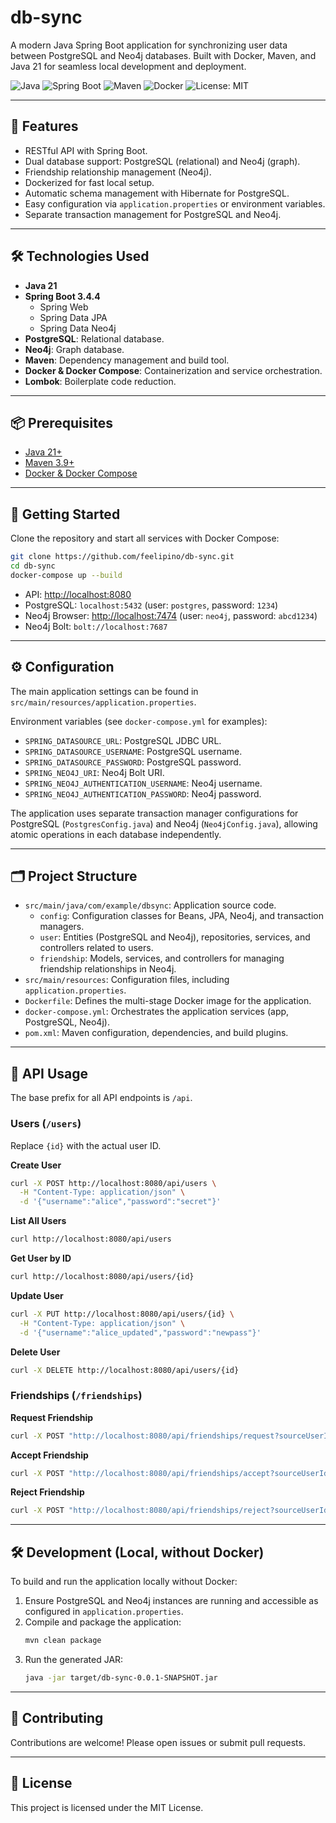 # db-sync

A modern Java Spring Boot application for synchronizing user data between PostgreSQL and Neo4j databases. Built with Docker, Maven, and Java 21 for seamless local development and deployment.

![Java](https://img.shields.io/badge/Java-21-blue)
![Spring Boot](https://img.shields.io/badge/Spring%20Boot-3.4.4-brightgreen)
![Maven](https://img.shields.io/badge/Maven-managed-red)
![Docker](https://img.shields.io/badge/Docker-Ready-blue)
![License: MIT](https://img.shields.io/badge/License-MIT-yellow.svg)

---

## 🚀 Features

-   RESTful API with Spring Boot.
-   Dual database support: PostgreSQL (relational) and Neo4j (graph).
-   Friendship relationship management (Neo4j).
-   Dockerized for fast local setup.
-   Automatic schema management with Hibernate for PostgreSQL.
-   Easy configuration via `application.properties` or environment variables.
-   Separate transaction management for PostgreSQL and Neo4j.

---

## 🛠️ Technologies Used

-   **Java 21**
-   **Spring Boot 3.4.4**
    -   Spring Web
    -   Spring Data JPA
    -   Spring Data Neo4j
-   **PostgreSQL**: Relational database.
-   **Neo4j**: Graph database.
-   **Maven**: Dependency management and build tool.
-   **Docker & Docker Compose**: Containerization and service orchestration.
-   **Lombok**: Boilerplate code reduction.

---

## 📦 Prerequisites

-   [Java 21+](https://adoptium.net/)
-   [Maven 3.9+](https://maven.apache.org/)
-   [Docker & Docker Compose](https://docs.docker.com/compose/)

---

## 🏁 Getting Started

Clone the repository and start all services with Docker Compose:

```bash
git clone https://github.com/feelipino/db-sync.git
cd db-sync
docker-compose up --build
```

-   API: [http://localhost:8080](http://localhost:8080)
-   PostgreSQL: `localhost:5432` (user: `postgres`, password: `1234`)
-   Neo4j Browser: [http://localhost:7474](http://localhost:7474) (user: `neo4j`, password: `abcd1234`)
-   Neo4j Bolt: `bolt://localhost:7687`

---

## ⚙️ Configuration

The main application settings can be found in `src/main/resources/application.properties`.

Environment variables (see `docker-compose.yml` for examples):

-   `SPRING_DATASOURCE_URL`: PostgreSQL JDBC URL.
-   `SPRING_DATASOURCE_USERNAME`: PostgreSQL username.
-   `SPRING_DATASOURCE_PASSWORD`: PostgreSQL password.
-   `SPRING_NEO4J_URI`: Neo4j Bolt URI.
-   `SPRING_NEO4J_AUTHENTICATION_USERNAME`: Neo4j username.
-   `SPRING_NEO4J_AUTHENTICATION_PASSWORD`: Neo4j password.

The application uses separate transaction manager configurations for PostgreSQL (`PostgresConfig.java`) and Neo4j (`Neo4jConfig.java`), allowing atomic operations in each database independently.

---

## 🗂️ Project Structure

-   `src/main/java/com/example/dbsync`: Application source code.
    -   `config`: Configuration classes for Beans, JPA, Neo4j, and transaction managers.
    -   `user`: Entities (PostgreSQL and Neo4j), repositories, services, and controllers related to users.
    -   `friendship`: Models, services, and controllers for managing friendship relationships in Neo4j.
-   `src/main/resources`: Configuration files, including `application.properties`.
-   `Dockerfile`: Defines the multi-stage Docker image for the application.
-   `docker-compose.yml`: Orchestrates the application services (app, PostgreSQL, Neo4j).
-   `pom.xml`: Maven configuration, dependencies, and build plugins.

---

## 🧪 API Usage

The base prefix for all API endpoints is `/api`.

### Users (`/users`)

Replace `{id}` with the actual user ID.

**Create User**

```bash
curl -X POST http://localhost:8080/api/users \
  -H "Content-Type: application/json" \
  -d '{"username":"alice","password":"secret"}'
```

**List All Users**

```bash
curl http://localhost:8080/api/users
```

**Get User by ID**

```bash
curl http://localhost:8080/api/users/{id}
```

**Update User**

```bash
curl -X PUT http://localhost:8080/api/users/{id} \
  -H "Content-Type: application/json" \
  -d '{"username":"alice_updated","password":"newpass"}'
```

**Delete User**

```bash
curl -X DELETE http://localhost:8080/api/users/{id}
```

### Friendships (`/friendships`)

**Request Friendship**

```bash
curl -X POST "http://localhost:8080/api/friendships/request?sourceUserId=1&targetUserId=2"
```

**Accept Friendship**

```bash
curl -X POST "http://localhost:8080/api/friendships/accept?sourceUserId=1&targetUserId=2"
```

**Reject Friendship**

```bash
curl -X POST "http://localhost:8080/api/friendships/reject?sourceUserId=1&targetUserId=2"
```

---

## 🛠️ Development (Local, without Docker)

To build and run the application locally without Docker:

1.  Ensure PostgreSQL and Neo4j instances are running and accessible as configured in `application.properties`.
2.  Compile and package the application:
    ```bash
    mvn clean package
    ```
3.  Run the generated JAR:
    ```bash
    java -jar target/db-sync-0.0.1-SNAPSHOT.jar
    ```

---

## 🤝 Contributing

Contributions are welcome! Please open issues or submit pull requests.

---

## 📄 License

This project is licensed under the MIT License.
```